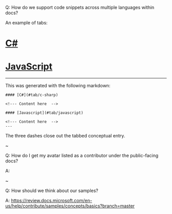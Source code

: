 
Q: How do we support code snippets across multiple languages within docs?
              
An example of tabs:

# [C#](#tab/c-sharp)

<!--- Content here  -->

# [JavaScript](#tab/javascript)

<!--- Content here  -->

---


This was generated with the following markdown:

``` 
#### [C#](#tab/c-sharp)

<!--- Content here  -->

#### [Javascript](#tab/javascript)

<!--- Content here  -->
--- 
```

The three dashes close out the tabbed conceptual entry.

~

Q: How do I get my avatar listed as a contributor under the public-facing docs?

A: 

~

Q: How should we think about our samples?

A: https://review.docs.microsoft.com/en-us/help/contribute/samples/concepts/basics?branch=master
                                                                                                                                                                                                                                                